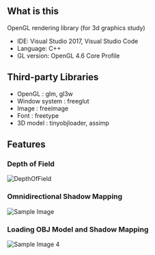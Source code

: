 
## What is this
OpenGL rendering library (for 3d graphics study)

* IDE: Visual Studio 2017, Visual Studio Code
* Language: C++
* GL version: OpenGL 4.6 Core Profile

## Third-party Libraries
* OpenGL        : glm, gl3w
* Window system : freeglut
* Image         : freeimage
* Font          : freetype
* 3D model      : tinyobjloader, assimp

## Features
### Depth of Field
![DepthOfField](https://user-images.githubusercontent.com/11644393/39674785-3dbe0b7c-518c-11e8-8204-aef8136321f1.jpg)

### Omnidirectional Shadow Mapping
![Sample Image](https://cloud.githubusercontent.com/assets/11644393/15381530/30adbcc2-1dbb-11e6-9286-13c0f82e6f92.jpg)

### Loading OBJ Model and Shadow Mapping
![Sample Image 4](https://user-images.githubusercontent.com/11644393/30523779-681265a0-9c22-11e7-8118-f6e9c10a7272.jpg)
